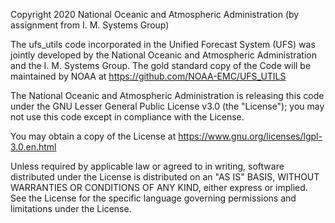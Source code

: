Copyright 2020 National Oceanic and Atmospheric Administration (by assignment from I. M. Systems Group)
 
The ufs_utils code incorporated in the Unified Forecast System (UFS) was jointly developed by the 
National Oceanic and Atmospheric Administration and the I. M. Systems Group. The gold standard copy
of the Code will be maintained by NOAA at https://github.com/NOAA-EMC/UFS_UTILS
 
The National Oceanic and Atmospheric Administration is releasing this code under the GNU Lesser 
General Public License v3.0 (the "License"); you may not use this code except in compliance 
with the License. 

You may obtain a copy of the License at
    https://www.gnu.org/licenses/lgpl-3.0.en.html
 
Unless required by applicable law or agreed to in writing, software distributed under the License 
is distributed on an "AS IS" BASIS, WITHOUT WARRANTIES OR CONDITIONS OF ANY KIND, either 
express or implied. See the License for the specific language governing permissions and 
limitations under the License.
